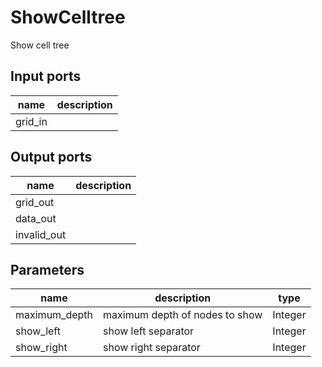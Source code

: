 
# ShowCelltree
Show cell tree

## Input ports
|name|description|
|-|-|
|grid_in||


## Output ports
|name|description|
|-|-|
|grid_out||
|data_out||
|invalid_out||


## Parameters
|name|description|type|
|-|-|-|
|maximum_depth|maximum depth of nodes to show|Integer|
|show_left|show left separator|Integer|
|show_right|show right separator|Integer|
